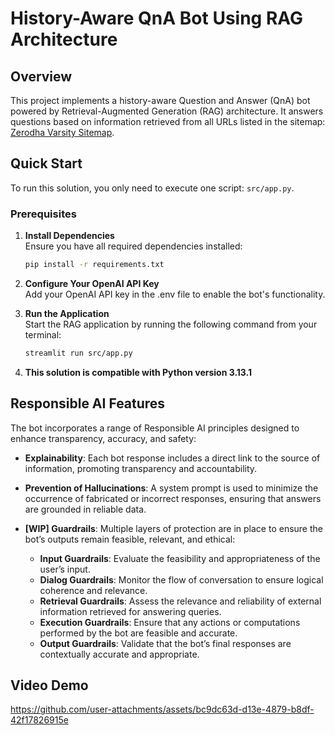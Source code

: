 # History-Aware QnA Bot Using RAG Architecture

## Overview
This project implements a history-aware Question and Answer (QnA) bot powered by Retrieval-Augmented Generation (RAG) architecture. It answers questions based on information retrieved from all URLs listed in the sitemap: [Zerodha Varsity Sitemap](https://zerodha.com/varsity/chapter-sitemap2.xml).

## Quick Start
To run this solution, you only need to execute one script: `src/app.py`.

### Prerequisites

1. **Install Dependencies**  
   Ensure you have all required dependencies installed:
   ```bash
   pip install -r requirements.txt
2. **Configure Your OpenAI API Key**  
   Add your OpenAI API key in the .env file to enable the bot's functionality.

3. **Run the Application**  
   Start the RAG application by running the following command from your terminal:
   ```bash
   streamlit run src/app.py
4. **This solution is compatible with Python version 3.13.1**


## Responsible AI Features

The bot incorporates a range of Responsible AI principles designed to enhance transparency, accuracy, and safety:

- **Explainability**: Each bot response includes a direct link to the source of information, promoting transparency and accountability.

- **Prevention of Hallucinations**: A system prompt is used to minimize the occurrence of fabricated or incorrect responses, ensuring that answers are grounded in reliable data.

- **[WIP] Guardrails**: Multiple layers of protection are in place to ensure the bot’s outputs remain feasible, relevant, and ethical:
  - **Input Guardrails**: Evaluate the feasibility and appropriateness of the user’s input.
  - **Dialog Guardrails**: Monitor the flow of conversation to ensure logical coherence and relevance.
  - **Retrieval Guardrails**: Assess the relevance and reliability of external information retrieved for answering queries.
  - **Execution Guardrails**: Ensure that any actions or computations performed by the bot are feasible and accurate.
  - **Output Guardrails**: Validate that the bot’s final responses are contextually accurate and appropriate.

 


## Video Demo



https://github.com/user-attachments/assets/bc9dc63d-d13e-4879-b8df-42f17826915e


  
